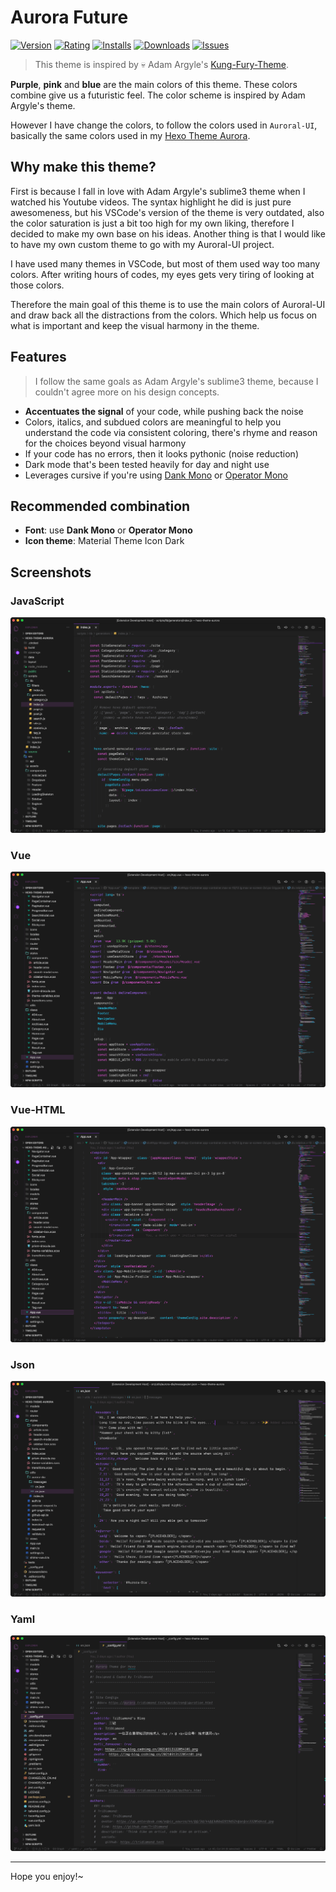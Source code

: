 # Aurora Future

[![Version](https://vsmarketplacebadge.apphb.com/version/auroral-ui.aurora-future.svg)](https://marketplace.visualstudio.com/items?itemName=auroral-ui.aurora-future)
[![Rating](https://vsmarketplacebadge.apphb.com/rating-star/auroral-ui.aurora-future.svg)](https://marketplace.visualstudio.com/items?itemName=auroral-ui.aurora-future)
[![Installs](https://vsmarketplacebadge.apphb.com/installs/auroral-ui.aurora-future.svg)](https://marketplace.visualstudio.com/items?itemName=auroral-ui.aurora-future)
[![Downloads](https://vsmarketplacebadge.apphb.com/downloads/auroral-ui.aurora-future.svg)](https://marketplace.visualstudio.com/items?itemName=auroral-ui.aurora-future)
[![Issues](https://img.shields.io/github/issues/auroral-ui/aurora-future)](https://github.com/auroral-ui/aurora-future/issues)

> This theme is inspired by 💀 Adam Argyle's [Kung-Fury-Theme](https://github.com/argyleink/Kung-Fury-Theme).

**Purple**, **pink** and **blue** are the main colors of this theme. These colors combine give us a futuristic feel. The color scheme is inspired by Adam Argyle's theme.

However I have change the colors, to follow the colors used in `Auroral-UI`, basically the same colors used in my [Hexo Theme Aurora](https://github.com/auroral-ui/hexo-theme-aurora).

## Why make this theme?

First is because I fall in love with Adam Argyle's sublime3 theme when I watched his Youtube videos. The syntax highlight he did is just pure awesomeness, but his VSCode's version of the theme is very outdated, also the color saturation is just a bit too high for my own liking, therefore I decided to make my own base on his ideas. Another thing is that I would like to have my own custom theme to go with my Auroral-UI project.

I have used many themes in VSCode, but most of them used way too many colors. After writing hours of codes, my eyes gets very tiring of looking at those colors.

Therefore the main goal of this theme is to use the main colors of Auroral-UI and draw back all the distractions from the colors. Which help us focus on what is important and keep the visual harmony in the theme.

## Features

> I follow the same goals as Adam Argyle's sublime3 theme, because I couldn't agree more on his design concepts.

- **Accentuates the signal** of your code, while pushing back the noise
- Colors, italics, and subdued colors are meaningful to help you understand the code via consistent coloring, there's rhyme and reason for the choices beyond visual harmony
- If your code has no errors, then it looks pythonic (noise reduction)
- Dark mode that's been tested heavily for day and night use
- Leverages cursive if you're using [Dank Mono]() or [Operator Mono]()

## Recommended combination

- **Font**: use **Dank Mono** or **Operator Mono**
- **Icon theme**: Material Theme Icon Dark

## Screenshots

### JavaScript

![](./screenshots/javascript.png)

### Vue

![](./screenshots/vue.png)

### Vue-HTML

![](./screenshots/vue-html.png)

### Json

![](./screenshots/json.png)

### Yaml

![](./screenshots/yaml.png)

---

Hope you enjoy!~
